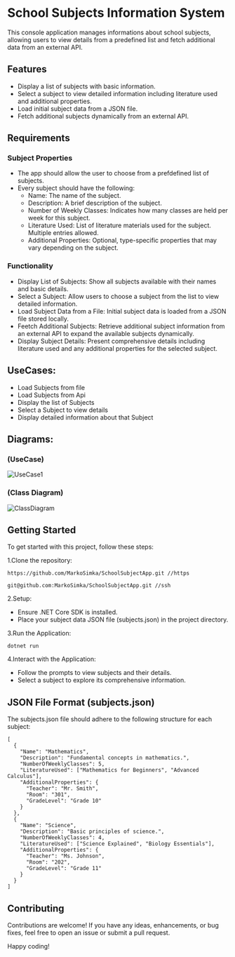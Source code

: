 # School Subjects Information System
This console application manages informations about school subjects, allowing users to view details from a predefined list and fetch additional data from an external API.

##  Features
*  Display a list of subjects with basic information.
*  Select a subject to view detailed information including literature used and additional properties.
*  Load initial subject data from a JSON file.
*  Fetch additional subjects dynamically from an external API.

##  Requirements
###  Subject Properties
*  The app should allow the user to choose from a prefdefined list of subjects.
*  Every subject should have the following:
    *  Name: The name of the subject.
    *  Description: A brief description of the subject.
    *  Number of Weekly Classes: Indicates how many classes are held per week for this subject.
    *  Literature Used: List of literature materials used for the subject. Multiple entries allowed.
    *  Additional Properties: Optional, type-specific properties that may vary depending on the subject.
###  Functionality
*  Display List of Subjects: Show all subjects available with their names and basic details.
*  Select a Subject: Allow users to choose a subject from the list to view detailed information.
*  Load Subject Data from a File: Initial subject data is loaded from a JSON file stored locally.
*  Feetch Additional Subjects: Retrieve additional subject information from an external API to expand the available subjects dynamically.
*  Display Subject Details: Present comprehensive details including literature used and any additional properties for the selected subject.

##  UseCases:
*  Load Subjects from file
*  Load Subjects from Api
*  Display the list of Subjects
*  Select a Subject to view details
*  Display detailed information about that Subject

##  Diagrams:
###  (UseCase)
![UseCase1](https://github.com/MarkoSimka/SchoolSubjectApp/assets/63017129/c2ba3987-393b-49b5-bd21-764d25110225)

###  (Class Diagram)
![ClassDiagram](https://github.com/MarkoSimka/SchoolSubjectApp/assets/63017129/03572da6-8621-4440-8359-54924eab3c9c)

##  Getting Started
To get started with this project, follow these steps:

1.Clone the repository:

    https://github.com/MarkoSimka/SchoolSubjectApp.git //https

    git@github.com:MarkoSimka/SchoolSubjectApp.git //ssh

2.Setup:
*  Ensure .NET Core SDK is installed.
*  Place your subject data JSON file (subjects.json) in the project directory.

3.Run the Application:
```
dotnet run
```

4.Interact with the Application:
*  Follow the prompts to view subjects and their details.
*  Select a subject to explore its comprehensive information.

##  JSON File Format (subjects.json)
The subjects.json file should adhere to the following structure for each subject:
```
[
  {
    "Name": "Mathematics",
    "Description": "Fundamental concepts in mathematics.",
    "NumberOfWeeklyClasses": 5,
    "LiteratureUsed": ["Mathematics for Beginners", "Advanced Calculus"],
    "AdditionalProperties": {
      "Teacher": "Mr. Smith",
      "Room": "301",
      "GradeLevel": "Grade 10"
    }
  },
  {
    "Name": "Science",
    "Description": "Basic principles of science.",
    "NumberOfWeeklyClasses": 4,
    "LiteratureUsed": ["Science Explained", "Biology Essentials"],
    "AdditionalProperties": {
      "Teacher": "Ms. Johnson",
      "Room": "202",
      "GradeLevel": "Grade 11"
    }
  }
]

```

##  Contributing
Contributions are welcome! If you have any ideas, enhancements, or bug fixes, feel free to open an issue or submit a pull request.

Happy coding!
